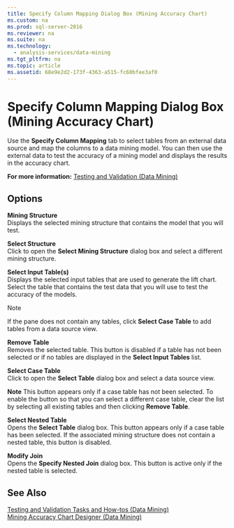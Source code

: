 ```yaml
---
title: Specify Column Mapping Dialog Box (Mining Accuracy Chart)
ms.custom: na
ms.prod: sql-server-2016
ms.reviewer: na
ms.suite: na
ms.technology: 
  - analysis-services/data-mining
ms.tgt_pltfrm: na
ms.topic: article
ms.assetid: 68e9e2d2-173f-4363-a515-fc60bfee3af0
---
```

# Specify Column Mapping Dialog Box (Mining Accuracy Chart)
  Use the **Specify Column Mapping** tab to select tables from an external data source and map the columns to a data mining model. You can then use the external data to test the accuracy of a mining model and displays the results in the accuracy chart.  
  
 **For more information:** [Testing and Validation &#40;Data Mining&#41;](../../Topics/TopicNameNotContainA/Testing-and-Validation--Data-Mining-.md)  
  
## Options  
 **Mining Structure**  
 Displays the selected mining structure that contains the model that you will test.  
  
 **Select Structure**  
 Click to open the **Select Mining Structure** dialog box and select a different mining structure.  
  
 **Select Input Table(s)**  
 Displays the selected input tables that are used to generate the lift chart. Select the table that contains the test data that you will use to test the accuracy of the models.  
  
> [!NOTE]  
>  If the pane does not contain any tables, click **Select Case Table** to add tables from a data source view.  
  
 **Remove Table**  
 Removes the selected table. This button is disabled if a table has not been selected or if no tables are displayed in the **Select Input Tables** list.  
  
 **Select Case Table**  
 Click to open the **Select Table** dialog box and select a data source view.  
  
 **Note** This button appears only if a case table has not been selected. To enable the button so that you can select a different case table, clear the list by selecting all existing tables and then clicking **Remove Table**.  
  
 **Select Nested Table**  
 Opens the **Select Table** dialog box. This button appears only if a case table has been selected. If the associated mining structure does not contain a nested table, this button is disabled.  
  
 **Modify Join**  
 Opens the **Specify Nested Join** dialog box. This button is active only if the nested table is selected.  
  
## See Also  
 [Testing and Validation Tasks and How-tos &#40;Data Mining&#41;](../../Topics/TopicNameNotContainA/Testing-and-Validation-Tasks-and-How-tos--Data-Mining-.md)   
 [Mining Accuracy Chart Designer &#40;Data Mining&#41;](../../Topics/TopicNameNotContainA/Mining-Accuracy-Chart-Designer--Data-Mining-.md)  
  
  